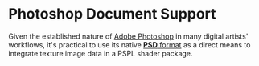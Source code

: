Photoshop Document Support
==========================

Given the established nature of [Adobe Photoshop](http://en.wikipedia.org/wiki/Adobe_Photoshop)
in many digital artists' workflows, it's practical to use its native
[**PSD** format](http://www.adobe.com/devnet-apps/photoshop/fileformatashtml/PhotoshopFileFormats.htm)
as a direct means to integrate texture image data in a PSPL shader package. 
